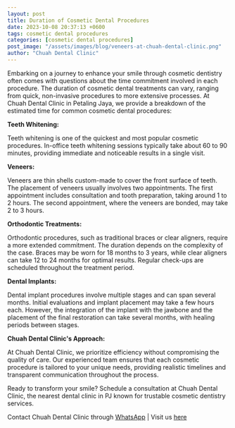 ```yaml
---
layout: post
title: Duration of Cosmetic Dental Procedures
date: 2023-10-08 20:37:13 +0600
tags: cosmetic dental procedures
categories: [cosmetic dental procedures]
post_image: "/assets/images/blog/veneers-at-chuah-dental-clinic.png"
author: "Chuah Dental Clinic"
---
```



<p>Embarking on a journey to enhance your smile through cosmetic dentistry often comes with questions about the time commitment involved in each procedure. The duration of cosmetic dental treatments can vary, ranging from quick, non-invasive procedures to more extensive processes. At Chuah Dental Clinic in Petaling Jaya, we provide a breakdown of the estimated time for common cosmetic dental procedures:</p>

<p><strong>Teeth Whitening:</strong></p>
<p>Teeth whitening is one of the quickest and most popular cosmetic procedures. In-office teeth whitening sessions typically take about 60 to 90 minutes, providing immediate and noticeable results in a single visit.</p>

<p><strong>Veneers:</strong></p>
<p>Veneers are thin shells custom-made to cover the front surface of teeth. The placement of veneers usually involves two appointments. The first appointment includes consultation and tooth preparation, taking around 1 to 2 hours. The second appointment, where the veneers are bonded, may take 2 to 3 hours.</p>

<p><strong>Orthodontic Treatments:</strong></p>
<p>Orthodontic procedures, such as traditional braces or clear aligners, require a more extended commitment. The duration depends on the complexity of the case. Braces may be worn for 18 months to 3 years, while clear aligners can take 12 to 24 months for optimal results. Regular check-ups are scheduled throughout the treatment period.</p>

<p><strong>Dental Implants:</strong></p>
<p>Dental implant procedures involve multiple stages and can span several months. Initial evaluations and implant placement may take a few hours each. However, the integration of the implant with the jawbone and the placement of the final restoration can take several months, with healing periods between stages.</p>

<p><strong>Chuah Dental Clinic's Approach:</strong></p>
<p>At Chuah Dental Clinic, we prioritize efficiency without compromising the quality of care. Our experienced team ensures that each cosmetic procedure is tailored to your unique needs, providing realistic timelines and transparent communication throughout the process.</p>

<p>Ready to transform your smile? Schedule a consultation at Chuah Dental Clinic, the nearest dental clinic in PJ known for trustable cosmetic dentistry services.</p>

<p>Contact Chuah Dental Clinic through <a href="https://wa.me/60195165678">WhatsApp</a> | Visit us <a href="https://goo.gl/maps/Lx7rr3ZFBFwY5U5o9">here</a></p>
